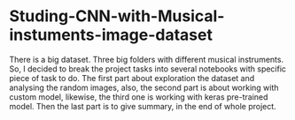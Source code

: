 # Studing-CNN-with-Musical-instuments-image-dataset
There is a big dataset. Three big folders with different musical instruments. So, I decided to break the project tasks into several notebooks with specific piece of task to do. The first part about exploration the dataset and analysing the random images, also, the second part is about working with custom model, likewise, the third one is working with keras pre-trained model. Then the last part is to give summary, in the end of whole project.
